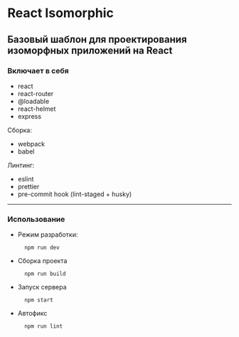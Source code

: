 # React Isomorphic

## Базовый шаблон для проектирования изоморфных приложений на React

### Включает в себя

- react
- react-router
- @loadable
- react-helmet
- express

Сборка:

- webpack
- babel

Линтинг:

- eslint
- prettier
- pre-commit hook (lint-staged + husky)

----

### Использование

- Режим разработки:

        npm run dev

- Сборка проекта

        npm run build

- Запуск сервера

        npm start

- Автофикс

        npm run lint
